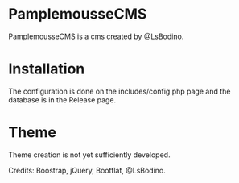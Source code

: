 # PamplemousseCMS
PamplemousseCMS is a cms created by @LsBodino.

# Installation 
The configuration is done on the includes/config.php page and the database is in the Release page.

# Theme
Theme creation is not yet sufficiently developed.

Credits:
Boostrap, jQuery, Bootflat, @LsBodino.
